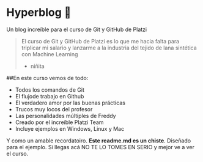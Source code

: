 # Hyperblog 💚
Un blog increíble para el curso de Git y GitHub de Platzi
>El curso de Git y GitHub de Platzi es lo que me hacia falta para triplicar mi salario y lanzarme a la industria del tejido de lana sintética con Machine Learning
> - niñita

##En este curso vemos de todo:
* Todos los comandos de Git
* El flujode trabajo en Github
* El verdadero amor por las buenas prácticas
* Trucos muy locos del profesor
* Las personalidades múltiples de Freddy
* Creado por el increíble Platzi Team
* Incluye ejemplos en Windows, Linux y Mac

Y como un amable recordatoiro. **Este readme.md es un chiste**. Diseñado para el ejemplo. Si llegas acá NO TE LO TOMES EN SERIO y mejor ve a ver el curso.